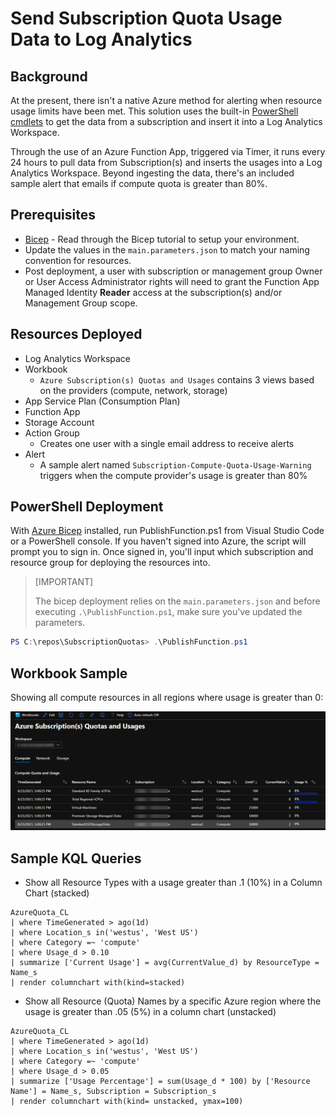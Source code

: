 # Send Subscription Quota Usage Data to Log Analytics

## Background

At the present, there isn't a native Azure method for alerting when resource usage limits have been met. This solution uses the built-in [PowerShell cmdlets](https://docs.microsoft.com/en-us/azure/networking/check-usage-against-limits#powershell) to get the data from a subscription and insert it into a Log Analytics Workspace.  

Through the use of an Azure Function App, triggered via Timer, it runs every 24 hours to pull data from Subscription(s) and inserts the usages into a Log Analytics Workspace. Beyond ingesting the data, there's an included sample alert that emails if compute quota is greater than 80%.

## Prerequisites

- [Bicep](https://docs.microsoft.com/en-us/azure/azure-resource-manager/templates/bicep-tutorial-create-first-bicep?tabs=azure-powershell) - Read through the Bicep tutorial to setup your environment.
- Update the values in the `main.parameters.json` to match your naming convention for resources.
- Post deployment, a user with subscription or management group Owner or User Access Administrator rights will need to grant the Function App Managed Identity **Reader** access at the subscription(s) and/or Management Group scope.

## Resources Deployed

- Log Analytics Workspace
- Workbook
  - `Azure Subscription(s) Quotas and Usages` contains 3 views based on the providers (compute, network, storage)
- App Service Plan (Consumption Plan)
- Function App
- Storage Account
- Action Group
  - Creates one user with a single email address to receive alerts
- Alert
  - A sample alert named `Subscription-Compute-Quota-Usage-Warning` triggers when the compute provider's usage is greater than 80%

## PowerShell Deployment

With [Azure Bicep](https://docs.microsoft.com/en-us/azure/azure-resource-manager/templates/bicep-tutorial-create-first-bicep?tabs=azure-powershell) installed, run PublishFunction.ps1 from Visual Studio Code or a PowerShell console. If you haven't signed into Azure, the script will prompt you to sign in. Once signed in, you'll input which subscription and resource group for deploying the resources into.

> [IMPORTANT]
>
> The bicep deployment relies on the `main.parameters.json` and before executing `.\PublishFunction.ps1`, make sure you've updated the parameters.



```PowerShell
PS C:\repos\SubscriptionQuotas> .\PublishFunction.ps1
```

## Workbook Sample

Showing all compute resources in all regions where usage is greater than 0:

![Azure Subscription(s) Quotas and Usages - Compute Screenshot](/Monitoring/SubscriptionQuotas/images/AzSubQuota-Workbook-01.png "Azure Subscription(s) Quotas and Usages - Compute Screenshot")

## Sample KQL Queries

- Show all Resource Types with a usage greater than .1 (10%) in a Column Chart (stacked)

```KQL
AzureQuota_CL
| where TimeGenerated > ago(1d)
| where Location_s in('westus', 'West US')
| where Category =~ 'compute'
| where Usage_d > 0.10
| summarize ['Current Usage'] = avg(CurrentValue_d) by ResourceType = Name_s
| render columnchart with(kind=stacked)
```

- Show all Resource (Quota) Names by a specific Azure region where the usage is greater than .05 (5%) in a column chart (unstacked)

```KQL
AzureQuota_CL
| where TimeGenerated > ago(1d)
| where Location_s in('westus', 'West US')
| where Category =~ 'compute'
| where Usage_d > 0.05
| summarize ['Usage Percentage'] = sum(Usage_d * 100) by ['Resource Name'] = Name_s, Subscription = Subscription_s
| render columnchart with(kind= unstacked, ymax=100)
```
